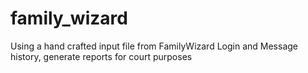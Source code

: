 # family_wizard
Using a hand crafted input file from FamilyWizard Login and Message history, generate reports for court purposes
